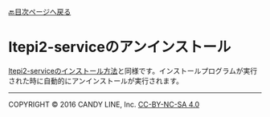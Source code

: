 [🔙目次ページへ戻る](README.md)

# ltepi2-serviceのアンインストール

[ltepi2-serviceのインストール方法](インストール方法.md)と同様です。インストールプログラムが実行された時に自動的にアンインストールが実行されます。

---
COPYRIGHT © 2016 CANDY LINE, Inc. [CC-BY-NC-SA 4.0](https://creativecommons.org/licenses/by-nc-sa/4.0/)
